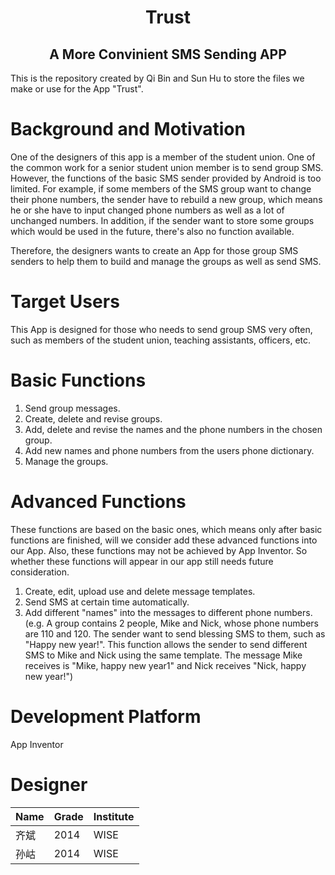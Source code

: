 
# <center>Trust    
## <center>A More Convinient SMS Sending APP
This is the repository created by Qi Bin and Sun Hu to store the files we make or use for the App "Trust".


# Background and Motivation
One of the designers of this app is a member of the student union. One of the common work for a senior student union member is to send group SMS. However, the functions of the basic SMS sender provided by Android is too limited. For example, if some members of the SMS group want to change their phone numbers, the sender have to rebuild a new group, which means he or she have to input  changed phone numbers as well as a lot of unchanged numbers. In addition, if the sender want to store some groups which would be used in the future, there's also no function available.

Therefore, the designers wants to create an App for those group SMS senders to help them to build and manage the groups as well as send SMS.


# Target Users
This App is designed for those who needs to send group SMS very often, such as members of the student union, teaching assistants, officers, etc.

# Basic Functions
   1. Send group messages.
   2. Create, delete and revise groups.
   3. Add, delete and revise the names and the phone numbers in the chosen group.
   4. Add new names and phone numbers from the users phone dictionary.
   5. Manage the groups.


# Advanced Functions
These functions are based on the basic ones, which means only after basic functions are finished, will we consider add these advanced functions into our App. Also, these functions may not be achieved by App Inventor. So whether these functions will appear in our app still needs future consideration.

1. Create, edit, upload use and delete message templates.
2. Send SMS at certain time automatically.
3. Add different "names" into the messages to different phone numbers. (e.g. A group contains 2 people, Mike and Nick, whose phone numbers are 110 and 120. The sender want to send blessing SMS to them, such as "Happy new year!". This function allows the sender to send different SMS to Mike and Nick using the same template. The message Mike receives is "Mike, happy new year1" and Nick receives "Nick, happy new year!")


# Development Platform 

App Inventor


# Designer 

| Name | Grade | Institute |
| -- | -- | -- |
| 齐斌 | 2014 | WISE |
| 孙岵 | 2014 | WISE |

